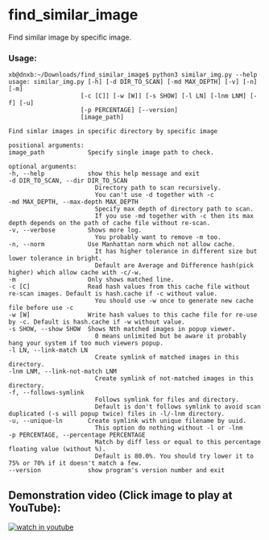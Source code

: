 # find_similar_image
Find similar image by specific image.

### Usage:

    xb@dnxb:~/Downloads/find_similar_image$ python3 similar_img.py --help
    usage: similar_img.py [-h] [-d DIR_TO_SCAN] [-md MAX_DEPTH] [-v] [-n] [-m]
                        [-c [C]] [-w [W]] [-s SHOW] [-l LN] [-lnm LNM] [-f] [-u]
                        [-p PERCENTAGE] [--version]
                        [image_path]

    Find simlar images in specific directory by specific image

    positional arguments:
    image_path            Specify single image path to check.

    optional arguments:
    -h, --help            show this help message and exit
    -d DIR_TO_SCAN, --dir DIR_TO_SCAN
                            Directory path to scan recursively.    
                            You can't use -d together with -c
    -md MAX_DEPTH, --max-depth MAX_DEPTH
                            Specify max depth of directory path to scan.    
                            If you use -md together with -c then its max depth depends on the path of cache file without re-scan.
    -v, --verbose         Shows more log.    
                            You probably want to remove -m too.
    -n, --norm            Use Manhattan norm which not allow cache.    
                            It has higher tolerance in different size but lower tolerance in bright.    
                            Default are Average and Difference hash(pick higher) which allow cache with -c/-w.
    -m                    Only shows matched line.
    -c [C]                Read hash values from this cache file without re-scan images. Default is hash.cache if -c without value.    
                            You should use -w once to generate new cache file before use -c
    -w [W]                Write hash values to this cache file for re-use by -c. Default is hash.cache if -w without value.
    -s SHOW, --show SHOW  Shows Nth matched images in popup viewer.    
                            0 means unlimited but be aware it probably hang your system if too much viewers popup.
    -l LN, --link-match LN
                            Create symlink of matched images in this directory.
    -lnm LNM, --link-not-match LNM
                            Create symlink of not-matched images in this directory.
    -f, --follows-symlink
                            Follows symlink for files and directory.    
                            Default is don't follows symlink to avoid scan duplicated (-s will popup twice) files in -l/-lnm directory.
    -u, --unique-ln       Create symlink with unique filename by uuid.    
                            This option do nothing without -l or -lnm
    -p PERCENTAGE, --percentage PERCENTAGE
                            Match by diff less or equal to this percentage floating value (without %).    
                            Default is 80.0%. You should try lower it to 75% or 70% if it doesn't match a few.
    --version             show program's version number and exit

## Demonstration video (Click image to play at YouTube): ##

[![watch in youtube](https://i.ytimg.com/vi/myMZCLCAcu0/hqdefault.jpg)](https://www.youtube.com/watch?v=myMZCLCAcu0 "Find similar image")
